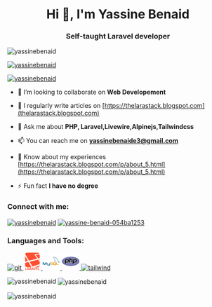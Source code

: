 <h1 align="center">Hi 👋, I'm Yassine Benaid</h1>
<h3 align="center">Self-taught Laravel developer</h3>

<p align="left"> <img src="https://komarev.com/ghpvc/?username=yassinebenaid&label=Profile%20views&color=0e75b6&style=flat" alt="yassinebenaid" /> </p>

<p align="left"> <a href="https://github.com/ryo-ma/github-profile-trophy"><img src="https://github-profile-trophy.vercel.app/?username=yassinebenaid" alt="yassinebenaid" /></a> </p>

<p align="left"> <a href="https://twitter.com/yassinebenaid" target="blank"><img src="https://img.shields.io/twitter/follow/yassinebenaid?logo=twitter&style=for-the-badge" alt="yassinebenaid" /></a> </p>

- 👯 I’m looking to collaborate on **Web Developement**

- 📝 I regularly write articles on [https://thelarastack.blogspot.com](thelarastack.blogspot.com)

- 💬 Ask me about **PHP, Laravel,Livewire,Alpinejs,Tailwindcss**

- 📫 You can reach me on **yassinebenaide3@gmail.com**

- 📄 Know about my experiences [https://thelarastack.blogspot.com/p/about_5.html](https://thelarastack.blogspot.com/p/about_5.html)

- ⚡ Fun fact **I have no degree**

<h3 align="left">Connect with me:</h3>
<p align="left">
<a href="https://twitter.com/yassinebenaid" target="blank"><img align="center" src="https://raw.githubusercontent.com/rahuldkjain/github-profile-readme-generator/master/src/images/icons/Social/twitter.svg" alt="yassinebenaid" height="30" width="40" /></a>
<a href="https://linkedin.com/in/yassine-benaid-054ba1253" target="blank"><img align="center" src="https://raw.githubusercontent.com/rahuldkjain/github-profile-readme-generator/master/src/images/icons/Social/linked-in-alt.svg" alt="yassine-benaid-054ba1253" height="30" width="40" /></a>
</p>

<h3 align="left">Languages and Tools:</h3>
<p align="left"> <a href="https://git-scm.com/" target="_blank" rel="noreferrer"> <img src="https://www.vectorlogo.zone/logos/git-scm/git-scm-icon.svg" alt="git" width="40" height="40"/> </a> <a href="https://laravel.com/" target="_blank" rel="noreferrer"> <img src="https://raw.githubusercontent.com/devicons/devicon/master/icons/laravel/laravel-plain-wordmark.svg" alt="laravel" width="40" height="40"/> </a> <a href="https://www.mysql.com/" target="_blank" rel="noreferrer"> <img src="https://raw.githubusercontent.com/devicons/devicon/master/icons/mysql/mysql-original-wordmark.svg" alt="mysql" width="40" height="40"/> </a> <a href="https://www.php.net" target="_blank" rel="noreferrer"> <img src="https://raw.githubusercontent.com/devicons/devicon/master/icons/php/php-original.svg" alt="php" width="40" height="40"/> </a> <a href="https://tailwindcss.com/" target="_blank" rel="noreferrer"> <img src="https://www.vectorlogo.zone/logos/tailwindcss/tailwindcss-icon.svg" alt="tailwind" width="40" height="40"/> </a> </p>

<p><img align="left" src="https://github-readme-stats.vercel.app/api/top-langs?username=yassinebenaid&show_icons=true&locale=en&layout=compact" alt="yassinebenaid" /></p>

<p>&nbsp;<img align="center" src="https://github-readme-stats.vercel.app/api?username=yassinebenaid&show_icons=true&locale=en" alt="yassinebenaid" /></p>

<p><img align="center" src="https://github-readme-streak-stats.herokuapp.com/?user=yassinebenaid&" alt="yassinebenaid" /></p>
